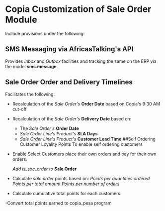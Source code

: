 Copia Customization of Sale Order Module
==

Include provisions under the following:
## SMS Messaging via AfricasTalking's API
Provides *Inbox* and *Outbox* facilities and tracking the same on the ERP via the model **sms.message**.
## Sale Order Order and Delivery Timelines
Facilitates the following:
- Recalculation of the *Sale Order's* **Order Date** based on Copia's 9:30 AM cut-off
- Recalculation of the *Sale Order's* **Delivery Date** based on:
  * The *Sale Order's* **Order Date**
  * *Sale Order Line's Product's* **SLA Days**
  * *Sale Order Line's Product's* **Customer Lead Time**
##Self Ordering Customer Loyality Points
To enable self ordering customers 
- Enable Select Customers place their own orders and pay for their own orders.
  
  *Add is_soc_order to* **Sale Order**

- Calculate *sale order* points based  on:
  *Points per quantities ordered*
  *Points per total amount*
  *Points per number of orders*

- Calculate cumulative total points for each customers

-Convert total points earned to copia_pesa program 


